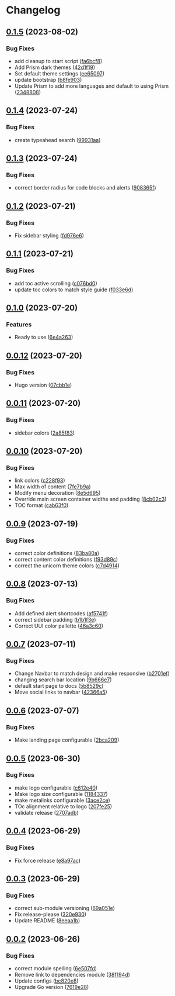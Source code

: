 # Changelog

## [0.1.5](https://github.com/defenseunicorns/defense-unicorns-hugo-theme/compare/dependencies/v0.1.4...dependencies/v0.1.5) (2023-08-02)


### Bug Fixes

* add cleanup to start script ([fa6bcf8](https://github.com/defenseunicorns/defense-unicorns-hugo-theme/commit/fa6bcf84b06fa20f0fdce1117a3519d862d0841d))
* Add Prism dark themes ([42d1f19](https://github.com/defenseunicorns/defense-unicorns-hugo-theme/commit/42d1f190c229dd963b167f3f2d29df512e79322e))
* Set default theme settings ([ee65097](https://github.com/defenseunicorns/defense-unicorns-hugo-theme/commit/ee650970f2e30af8e17c7d41c82e2b54a874f440))
* update bootstrap ([b8fe903](https://github.com/defenseunicorns/defense-unicorns-hugo-theme/commit/b8fe903a238eb522be0878273e0bf26935196ace))
* Update Prism to add more languages and default to using Prism ([2348808](https://github.com/defenseunicorns/defense-unicorns-hugo-theme/commit/23488080fa3d5b5d31f60a05890b79b2bbfd448a))

## [0.1.4](https://github.com/defenseunicorns/defense-unicorns-hugo-theme/compare/dependencies/v0.1.3...dependencies/v0.1.4) (2023-07-24)


### Bug Fixes

* create typeahead search ([99931aa](https://github.com/defenseunicorns/defense-unicorns-hugo-theme/commit/99931aab6607475811e036610f5407958ab8722b))

## [0.1.3](https://github.com/defenseunicorns/defense-unicorns-hugo-theme/compare/dependencies/v0.1.2...dependencies/v0.1.3) (2023-07-24)


### Bug Fixes

* correct border radius for code blocks and alerts ([908365f](https://github.com/defenseunicorns/defense-unicorns-hugo-theme/commit/908365f522e40c50ff552ff9db363d3455b6475b))

## [0.1.2](https://github.com/defenseunicorns/defense-unicorns-hugo-theme/compare/dependencies/v0.1.1...dependencies/v0.1.2) (2023-07-21)


### Bug Fixes

* Fix sidebar styling ([fd976e6](https://github.com/defenseunicorns/defense-unicorns-hugo-theme/commit/fd976e64f68214e3f3311b696c457efd37560b30))

## [0.1.1](https://github.com/defenseunicorns/defense-unicorns-hugo-theme/compare/dependencies/v0.1.0...dependencies/v0.1.1) (2023-07-21)


### Bug Fixes

* add toc active scrolling ([c076bd0](https://github.com/defenseunicorns/defense-unicorns-hugo-theme/commit/c076bd015c16570de4c6b54ea62aa470cf79d454))
* update toc colors to match style guide ([f033e6d](https://github.com/defenseunicorns/defense-unicorns-hugo-theme/commit/f033e6d6288ae18f2e568801dc6848c353f20c4b))

## [0.1.0](https://github.com/defenseunicorns/defense-unicorns-hugo-theme/compare/dependencies/v0.0.12...dependencies/v0.1.0) (2023-07-20)


### Features

* Ready to use ([6e4a263](https://github.com/defenseunicorns/defense-unicorns-hugo-theme/commit/6e4a263ac811175b49ec616c0322669b3394d8ce))

## [0.0.12](https://github.com/defenseunicorns/defense-unicorns-hugo-theme/compare/dependencies/v0.0.11...dependencies/v0.0.12) (2023-07-20)


### Bug Fixes

* Hugo version ([07cbb1e](https://github.com/defenseunicorns/defense-unicorns-hugo-theme/commit/07cbb1efef057ae5c004bf22408f490e2c7acb57))

## [0.0.11](https://github.com/defenseunicorns/defense-unicorns-hugo-theme/compare/dependencies/v0.0.10...dependencies/v0.0.11) (2023-07-20)


### Bug Fixes

* sidebar colors ([2a85f83](https://github.com/defenseunicorns/defense-unicorns-hugo-theme/commit/2a85f83dfbbcf2633d0b83b027bb96a1b3d28ba9))

## [0.0.10](https://github.com/defenseunicorns/defense-unicorns-hugo-theme/compare/dependencies/v0.0.9...dependencies/v0.0.10) (2023-07-20)


### Bug Fixes

* link colors ([c228f93](https://github.com/defenseunicorns/defense-unicorns-hugo-theme/commit/c228f93176a5aa41573b00d67aaf744c80dfaac0))
* Max width of content ([7fe7b9a](https://github.com/defenseunicorns/defense-unicorns-hugo-theme/commit/7fe7b9a75f147b094965261267f4fa7a317cbf25))
* Modify menu decoration ([8e5d695](https://github.com/defenseunicorns/defense-unicorns-hugo-theme/commit/8e5d6954f710466383430f2310ad3f43cdc66307))
* Override main screen container widths and padding ([8cb02c3](https://github.com/defenseunicorns/defense-unicorns-hugo-theme/commit/8cb02c33a2d0ddaea842b3f703aac87f61aca89d))
* TOC format ([cab63f0](https://github.com/defenseunicorns/defense-unicorns-hugo-theme/commit/cab63f01f013b5f2840d8ef3cb2fa6d65a1dbf6c))

## [0.0.9](https://github.com/defenseunicorns/defense-unicorns-hugo-theme/compare/dependencies/v0.0.8...dependencies/v0.0.9) (2023-07-19)


### Bug Fixes

* correct color definitions ([83ba80a](https://github.com/defenseunicorns/defense-unicorns-hugo-theme/commit/83ba80a70fb46a656bdf220bc3f94b361bd469d3))
* correct content color definitions ([f93d89c](https://github.com/defenseunicorns/defense-unicorns-hugo-theme/commit/f93d89c40b37dec668bb382079459899c455b145))
* correct the unicorn theme colors ([c7d4914](https://github.com/defenseunicorns/defense-unicorns-hugo-theme/commit/c7d49147f8cc6b9517e84a70b4600395a210eeaf))

## [0.0.8](https://github.com/defenseunicorns/defense-unicorns-hugo-theme/compare/dependencies/v0.0.7...dependencies/v0.0.8) (2023-07-13)


### Bug Fixes

* Add defined alert shortcodes ([af5741f](https://github.com/defenseunicorns/defense-unicorns-hugo-theme/commit/af5741f10847861fa7708d0aee8d03d0930a23b8))
* correct sidebar padding ([b1b1f3e](https://github.com/defenseunicorns/defense-unicorns-hugo-theme/commit/b1b1f3e9838a071eb008b3d81eb036c27d8301c5))
* Correct UUI color pallette ([46a3c60](https://github.com/defenseunicorns/defense-unicorns-hugo-theme/commit/46a3c60b3771874f74a713c44849417fb094b4c6))

## [0.0.7](https://github.com/defenseunicorns/defense-unicorns-hugo-theme/compare/dependencies/v0.0.6...dependencies/v0.0.7) (2023-07-11)


### Bug Fixes

* Change Navbar to match design and make responsive ([b2701ef](https://github.com/defenseunicorns/defense-unicorns-hugo-theme/commit/b2701ef89b8820fa124a726f74d39ec56c8b272f))
* changing search bar location ([9b666e7](https://github.com/defenseunicorns/defense-unicorns-hugo-theme/commit/9b666e7b47d5b27989b88d29a47a813a749f3924))
* default start page to docs ([5b8529c](https://github.com/defenseunicorns/defense-unicorns-hugo-theme/commit/5b8529ccc7ed194ecd5566678094fd0deb1b09b7))
* Move social links to navbar ([42366a5](https://github.com/defenseunicorns/defense-unicorns-hugo-theme/commit/42366a59aa02e86a06cc3f4d98dbc8f6bedce1b6))

## [0.0.6](https://github.com/defenseunicorns/defense-unicorns-hugo-theme/compare/dependencies/v0.0.5...dependencies/v0.0.6) (2023-07-07)


### Bug Fixes

* Make landing page configurable ([2bca209](https://github.com/defenseunicorns/defense-unicorns-hugo-theme/commit/2bca209c81dee65974bba387f4dbde21216cf9d5))

## [0.0.5](https://github.com/defenseunicorns/defense-unicorns-hugo-theme/compare/dependencies/v0.0.4...dependencies/v0.0.5) (2023-06-30)


### Bug Fixes

* make logo configurable ([c612e40](https://github.com/defenseunicorns/defense-unicorns-hugo-theme/commit/c612e40fd252d029e23c520f06c9c2cc29758a37))
* Make logo size configurable ([1184337](https://github.com/defenseunicorns/defense-unicorns-hugo-theme/commit/11843377c294ff02810f4d3cc1f75c995fa2c83d))
* make metalinks configurable ([3ace2ce](https://github.com/defenseunicorns/defense-unicorns-hugo-theme/commit/3ace2ce7a4bbd3fdcecdc5ec7020d8f2443f8fb0))
* TOc alignment relative to logo ([207fe25](https://github.com/defenseunicorns/defense-unicorns-hugo-theme/commit/207fe255f3ee77e930acef069314b868e8923959))
* validate release ([2707adb](https://github.com/defenseunicorns/defense-unicorns-hugo-theme/commit/2707adb84d04265be930833e4d255e077d29e61a))

## [0.0.4](https://github.com/defenseunicorns/defense-unicorns-hugo-theme/compare/dependencies/v0.0.3...dependencies/v0.0.4) (2023-06-29)


### Bug Fixes

* Fix force release ([e8a97ac](https://github.com/defenseunicorns/defense-unicorns-hugo-theme/commit/e8a97acce24898adba949f526c752c66b6f72a1b))

## [0.0.3](https://github.com/defenseunicorns/defense-unicorns-hugo-theme/compare/dependencies/v0.0.2...dependencies/v0.0.3) (2023-06-29)

### Bug Fixes

* correct sub-module versioning ([69a051e](https://github.com/defenseunicorns/defense-unicorns-hugo-theme/commit/69a051e129046856b4de6caf6d7519245190c859))
* Fix release-please ([320e930](https://github.com/defenseunicorns/defense-unicorns-hugo-theme/commit/320e930f7a560be137724140155cb8fb7e614e31))
* Update README ([8eeaa1b](https://github.com/defenseunicorns/defense-unicorns-hugo-theme/commit/8eeaa1bc326f67d39534f908862ff5a302f72f8c))

## [0.0.2](https://github.com/defenseunicorns/defense-unicorns-hugo-theme/compare/dependencies-v0.0.1...dependencies/v0.0.2) (2023-06-26)

### Bug Fixes

* correct module spelling ([6e507fd](https://github.com/defenseunicorns/defense-unicorns-hugo-theme/commit/6e507fd2decb13d021009ca1c07eb0fd48e4a8c6))
* Remove link to dependencies module ([38f194d](https://github.com/defenseunicorns/defense-unicorns-hugo-theme/commit/38f194d64a30f8de1d2c65bb9a3d3961cc9ebf31))
* Update configs ([bc820e8](https://github.com/defenseunicorns/defense-unicorns-hugo-theme/commit/bc820e889495282d7750ab223570b9491ed4f871))
* Upgrade Go version ([7619e28](https://github.com/defenseunicorns/defense-unicorns-hugo-theme/commit/7619e2810c5db6fdd76e40f707f612547f1d0433))
